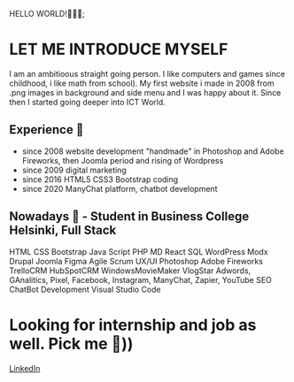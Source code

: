 HELLO WORLD!:wave::wave::wave:;

# LET ME INTRODUCE MYSELF

I am an ambitioous straight going person. I like computers and games since childhood, i like math from school). My first website i made in 2008 from .png images in background and side menu and I was happy about it. Since then I started going deeper into ICT World.

## Experience :monocle_face:

- since 2008 website development "handmade" in Photoshop and Adobe Fireworks, then Joomla period and rising of Wordpress
- since 2009 digital marketing
- since 2016 HTML5 CSS3 Bootstrap coding
- since 2020 ManyChat platform, chatbot development

## Nowadays :see_no_evil: - Student in Business College Helsinki, Full Stack

HTML CSS Bootstrap Java Script PHP MD React SQL WordPress Modx Drupal Joomla Figma Agile Scrum UX/UI Photoshop Adobe Fireworks TrelloCRM HubSpotCRM WindowsMovieMaker VlogStar
Adwords, GAnalitics, Pixel, Facebook, Instagram, ManyChat, Zapier, YouTube SEO ChatBot Development Visual Studio Code

# Looking for internship and job as well. Pick me :100:))

[LinkedIn](www.linkedin.com/in/jualiasha)

